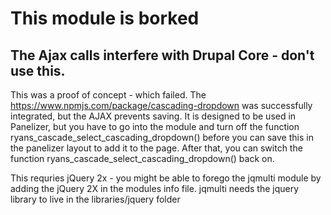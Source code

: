 # This module is borked
## The Ajax calls interfere with Drupal Core - don't use this.

This was a proof of concept - which failed.  The https://www.npmjs.com/package/cascading-dropdown was successfully integrated, but the AJAX prevents saving. 
It is designed to be used in Panelizer, but you have to go into the module and turn off the function ryans_cascade_select_cascading_dropdown() before you can save this in the panelizer layout to add it to the page.
After that, you can switch the function ryans_cascade_select_cascading_dropdown() back on.

This requries jQuery 2x - you might be able to forego the jqmulti module by adding the jQuery 2X in the modules info file.
jqmulti needs the jquery library to live in the libraries/jquery folder
